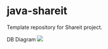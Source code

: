 # java-shareit
Template repository for Shareit project.

DB Diagram
![](D:\Stud\dev\java-shareit\ShareIt_DB_Diagram.png)
